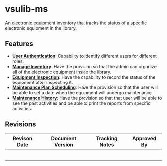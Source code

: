 # vsulib-ms
An electronic equipment inventory that tracks the status of a specific electronic equipment in the library.


## Features
- [**User Authentication**](https://github.com/JakePatolilic/vsulib-ms/blob/main/Features/Feature1/User%20Authentication.md): Capability to identify different users for different roles.
- [**Manage Inventory**](https://github.com/JakePatolilic/vsulib-ms/blob/main/Features/Feature2/Manage%20Inventory.md): Have the provision so that the admin can organize all of the electronic equipment inside the library.
- [**Equipment Inspection**](https://github.com/JakePatolilic/vsulib-ms/blob/main/Features/Feature3/Equipment%20Inspection.md): Have the capability to record the status of the equipment after inspecting it.
- [**Maintenance Plan Scheduling**](https://github.com/JakePatolilic/vsulib-ms/blob/main/Features/Feature4/Maintenance%20Plan%20Scheduling.md): Have the provision so that the user will be able to set a date when the equipment will undergo maintenance
- [**Maintenance History**](https://github.com/JakePatolilic/vsulib-ms/blob/main/Features/Feature5/Maintenance%20History.md): Have the provision so that that user will be able to see the past activities and be able to print the reports from specific activities.

## Revisions
| Revison Date             | Document Version           | Tracking Notes | Approved By |
|--------------------------|----------------------------|----------------|-------------|
|                          |                            |                |             | 
|                          |                            |                |             |
|                          |                            |                |             |
|                          |                            |                |             |
|                          |                            |                |             |
|                          |                            |                |             |


